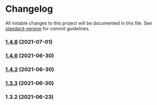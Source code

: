 # Changelog

All notable changes to this project will be documented in this file. See [standard-version](https://github.com/conventional-changelog/standard-version) for commit guidelines.

### [1.4.8](https://github.com/koatty/koatty_store/compare/v1.4.6...v1.4.8) (2021-07-01)

### [1.4.6](https://github.com/koatty/koatty_store/compare/v1.4.2...v1.4.6) (2021-06-30)

### [1.4.2](https://github.com/koatty/koatty_store/compare/v1.3.3...v1.4.2) (2021-06-30)

### [1.3.3](https://github.com/koatty/koatty_store/compare/v1.3.2...v1.3.3) (2021-06-30)

### 1.3.2 (2021-06-23)

